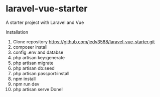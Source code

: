 # laravel-vue-starter
A starter project with Laravel and Vue

Installation
1. Clone repository https://github.com/jedv3588/laravel-vue-starter.git
2. composer install
3. config .env and databse
4. php artisan key:generate
5. php artisan migrate
6. php artisan db:seed
7. php artisan passport:install
8. npm install
9. npm run dev
10. php artisan serve
Done!
